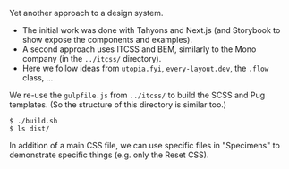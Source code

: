 Yet another approach to a design system.

- The initial work was done with Tahyons and Next.js (and Storybook to show
  expose the components and examples).
- A second approach uses ITCSS and BEM, similarly to the Mono company (in the
  `../itcss/` directory).
- Here we follow ideas from `utopia.fyi`, `every-layout.dev`, the `.flow`
  class, ...

We re-use the `gulpfile.js` from `../itcss/` to build the SCSS and Pug
templates. (So the structure of this directory is similar too.)

```
$ ./build.sh
$ ls dist/
```

In addition of a main CSS file, we can use specific files in "Specimens" to
demonstrate specific things (e.g. only the Reset CSS).
